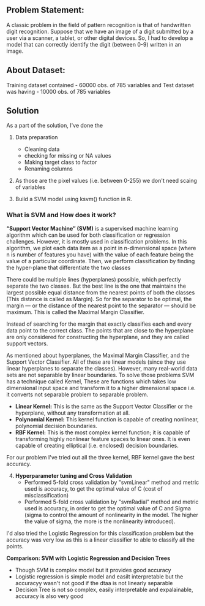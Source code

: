 ## Problem Statement:

A classic problem in the field of pattern recognition is that of handwritten digit recognition. Suppose that we have an image of a digit submitted by a user via a scanner, a tablet, or other digital devices. So, I had to develop a model that can correctly identify the digit (between 0-9) written in an image.

## About Dataset:

Training dataset contained - 60000 obs. of 785 variables
and Test dataset was having - 10000 obs. of 785 variables

## Solution

As a part of the solution, I've done the

1. Data preparation
	- Cleaning data
	- checking for missing or NA values
	- Making target class to factor
	- Renaming columns

2. As those are the pixel values (i.e. between 0-255) we don't need scaing of variables
3. Build a SVM model using ksvm() function in R.

### What is SVM and How does it work?

**“Support Vector Machine” (SVM)** is a supervised machine learning algorithm which can be used for both classification or regression challenges. However,  it is mostly used in classification problems. In this algorithm, we plot each data item as a point in n-dimensional space (where n is number of features you have) with the value of each feature being the value of a particular coordinate. Then, we perform classification by finding the hyper-plane that differentiate the two classes

There could be multiple lines (hyperplanes) possible, which perfectly separate the two classes. But the best line is the one that maintains the largest possible equal distance from the nearest points of both the classes (This distance is called as Margin). So for the separator to be optimal, the margin — or the distance of the nearest point to the separator — should be maximum. This is called the Maximal Margin Classifier.

Instead of searching for the margin that exactly classifies each and every data point to the correct class. The points that are close to the hyperplane are only considered for constructing the hyperplane, and they are called support vectors.

As mentioned about hyperplanes, the Maximal Margin Classifier, and the Support Vector Classifier. All of these are linear models (since they use linear hyperplanes to separate the classes). However, many real-world data sets are not separable by linear boundaries. To solve those problems SVM has a technique called Kernel, These are functions which takes low dimensional input space and transform it to a higher dimensional space i.e. it converts not separable problem to separable problem.

- **Linear Kernel:** This is the same as the Support Vector Classifier or the hyperplane, without any transformation at all.
- **Polynomial Kernel:** This kernel function is capable of creating nonlinear, polynomial decision boundaries.
- **RBF Kernel:** This is the most complex kernel function; it is capable of transforming highly nonlinear feature spaces to linear ones. It is even capable of creating elliptical (i.e. enclosed) decision boundaries.

For our problem I've tried out all the three kernel, RBF kernel gave the best accuracy.

4. **Hyperparameter tuning and Cross Validation**
	- Performed 5-fold cross validation by "svmLinear" method and metric used is accuracy, to get the optimal value of C (cost of misclassification)
	- Performed 5-fold cross validation by "svmRadial" method and metric used is accuracy,  in order to get the optimal value of C and Sigma (sigma to control the amount of nonlinearity in the model. The higher the value of sigma, the more is the nonlinearity introduced).

I'd also tried the Logistic Regression for this classification problem but the accuracy was very low as this is a linear classifier to able to classify all the points.

**Comparison: SVM with Logistic Regression and Decision Trees**
  - Though SVM is complex model but it provides good accuracy
  - Logistic regression is simple model and easilt interpretable but the accuracyy wasn't not good if the dtaa is not linearly separable
  - Decision Tree is not so complex, easily interpretable and expalainable, accuracy is also very good
